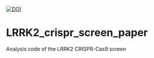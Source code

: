 [![DOI](https://zenodo.org/badge/542717831.svg)](https://zenodo.org/badge/latestdoi/542717831)

# LRRK2_crispr_screen_paper
Analysis code of the LRRK2 CRISPR-Cas9 screen
